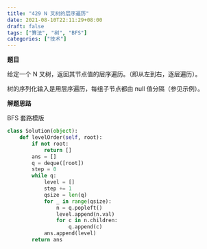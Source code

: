 ```yaml
---
title: "429 N 叉树的层序遍历"
date: 2021-08-10T22:11:29+08:00
draft: false
tags: ["算法", "树", "BFS"]
categories: ["技术"]
---
```


**题目**

给定一个 N 叉树，返回其节点值的层序遍历。（即从左到右，逐层遍历）。

树的序列化输入是用层序遍历，每组子节点都由 null 值分隔（参见示例）。

**解题思路**

BFS 套路模版

```python
class Solution(object):
    def levelOrder(self, root):
        if not root:
            return []
        ans = []
        q = deque([root])
        step = 0
        while q:
            level = []
            step += 1
            qsize = len(q)
            for _ in range(qsize):
                n = q.popleft()
                level.append(n.val)
                for c in n.children:
                    q.append(c)
            ans.append(level)
        return ans
```